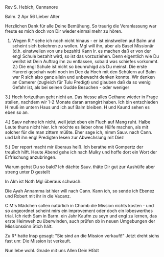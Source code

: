 Rev S. Hebich, Cannanore

 Balm. 2 Apr 56
Lieber Alter

Herzlichen Dank für alle Deine Bemühung. So traurig die Veranlassung war freute es mich doch von Dir wieder einmal mehr zu hören.

1. Wegen R.<ichter>* sehe ich noch nicht hinaus - er ist einstweilen auf Balm und scheint sich bekehren zu wollen. Mgl will ihn, aber als Basel Missionär (d.h. einstweilen von uns bezahlt) Kann Ir. es machen daß er von der engl Schule bezahlt wird, so ist das vorzuziehen. Denn eigentlich wie Du weißst ist Dein Auftrag ihn zu entlassen, sobald was schiefes vorkommt. 
2.) Die engl Schule ist nicht so beunruhigd als Du meinst. Die erste Hurerei geschah wohl noch im Dec da Hoch mit den Schülern auf Balm war R sich also ganz allein und unbewacht denken konnte. Wir denken an Camerer (zugleich für Tulu Predigt) und glauben daß da so wenig Gefahr ist, als bei seinen Gudde Besuchen - oder weniger

3.) Hoch fortzuthun geht nicht an. Das hiesse alles Gethane wieder in Frage stellen, nachdem wir 1-2 Monate daran arrangirt haben. Ich bin entschieden H muß im untern Haus und ich auf Balm bleiben. H und Kaund sehen es eben so an.

4.) Sauv nehme ich nicht, weil jetzt eben ein Fluch auf Mang ruht. Halbe Leute thuns nicht hier. Ich möchte es lieber ohne Hülfe machen, als mit solcher für die man zittern müßte. Eher sage ich, nimm Sauv. nach Cann. und laß ihn engl Predigten lesen zur Abwechslung mit Diez

5.) Der report macht mir überaus heiß. Ich berathe mit Gompertz der treulich hilft. Heute Abend gehe ich nach Mulky und hoffe dort ein Wort der Erfrischung anzubringen.

Warum gehst Du so bald? Ich dächte Sauv. thäte Dir gut zur Aushülfe aber streng unter D gestellt

In Alm ist Noth Mgl überaus schwach.

Die Ayah Annamma ist hier will nach Cann. Kann ich, so sende ich Ebenez und Robert mit ihr in die Vacanz.

C M's Mädchen sollen natürlich in Chomb die Mission nichts kosten - und so angeordnet scheint mirs ein improvement oder doch ein lobeswerthes trial. 
Ich rieth Sam in Barm. ein Jahr Kaufm zu seyn und engl zu lernen, das erste Heimweh zu überwinden, auch prüfen ob in neuen Umgebungen der Missionssinn Stich hält.

Zu R<ichter>* hatte Insp gesagt: "Sie sind an die Mission verkauft!" Jetzt dreht sichs fast um: Die Mission ist verkauft.

Nun lebe wohl. Gnade mit uns Allen
 Dein HGdt

